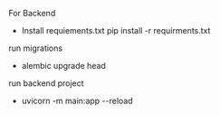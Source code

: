 For Backend

- Install requiements.txt
pip install -r requirments.txt

run migrations
- alembic upgrade head

run backend project
- uvicorn -m main:app --reload
  
